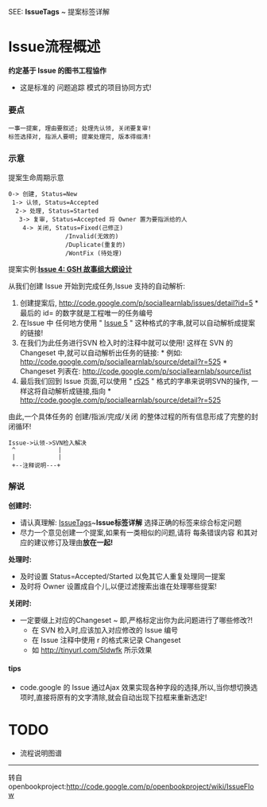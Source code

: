 SEE: **IssueTags** ~ 提案标签详解
# Issue流程概述 #

**约定基于 Issue 的图书工程協作**
  * 这是标准的 问题追踪 模式的项目协同方式!

### 要点 ###

```
一事一提案, 理由要叙述; 处理先认领, 关闭要复审!
标签选择对, 指派人要明; 提案处理完, 版本得缀清!
```

### 示意 ###
提案生命周期示意

```
0-> 创建, Status=New
 1-> 认领, Status=Accepted
  2-> 处理, Status=Started
   3-> 复审, Status=Accepted 将 Owner 置为要指派给的人
    4-> 关闭, Status=Fixed(己修正)
                /Invalid(无效的)
                /Duplicate(重复的)
                /WontFix (待处理)
```

提案实例:**[Issue 4: GSH 故事组大纲设计](http://code.google.com/p/sociallearnlab/issues/detail?id=4)**

从我们创建 Issue 开始到完成任务,Issue 支持的自动解析:
  1. 创建提案后, http://code.google.com/p/sociallearnlab/issues/detail?id=5
    * 最后的 id= 的数字就是工程唯一的任务编号
  1. 在Issue 中 任何地方使用 " [Issue 5](https://code.google.com/p/sociallearnlab/issues/detail?id=5) " 这种格式的字串,就可以自动解析成提案的链接!
  1. 在我们为此任务进行SVN 检入时的注释中就可以使用! 这样在 SVN 的Changeset 中,就可以自动解析出任务的链接:
    * 例如: http://code.google.com/p/sociallearnlab/source/detail?r=525
    * Changeset 列表在: http://code.google.com/p/sociallearnlab/source/list
  1. 最后我们回到 Issue 页面,可以使用 " [r525](https://code.google.com/p/sociallearnlab/source/detail?r=525) " 格式的字串来说明SVN的操作, 一样这将自动解析成链接,指向
    * http://code.google.com/p/sociallearnlab/source/detail?r=525

由此,一个具体任务的 创建/指派/完成/关闭 的整体过程的所有信息形成了完整的封闭循环!
```
Issue->认领->SVN检入解决
 ^            |
 |            |
 +--注释说明---+
```
### 解说 ###

**创建时:**
  * 请认真理解: [IssueTags](.md)~**Issue标签详解** 选择正确的标签来综合标定问题
  * 尽力一个意见创建一个提案,如果有一类相似的问题,请将 每条错误内容 和其对应的建议修订及理由**放在一起!**

**处理时:**
  * 及时设置 Status=Accepted/Started 以免其它人重复处理同一提案
  * 及时将 Owner 设置成自个儿,以便过滤搜索出谁在处理哪些提案!

**关闭时:**
  * 一定要缀上对应的Changeset ~ 即,严格标定出你为此问题进行了哪些修改?!
    * 在 SVN 检入时,应该加入对应修改的 Issue 编号
    * 在 Issue 注释中使用 r 的格式来记录 Changeset
    * 如 http://tinyurl.com/5ldwfk 所示效果

#### tips ####

  * code.google 的 Issue 通过Ajax 效果实现各种字段的选择,所以,当你想切换选项时,直接将原有的文字清除,就会自动出现下拉框来重新选定!

# TODO #

  * 流程说明图谱


---

转自openbookproject:http://code.google.com/p/openbookproject/wiki/IssueFlow